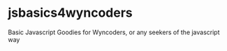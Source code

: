 jsbasics4wyncoders
==================

Basic Javascript Goodies for Wyncoders, or any seekers of the javascript way
